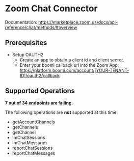 # Zoom Chat Connector

Documentation: https://marketplace.zoom.us/docs/api-reference/chat/methods/#overview

## Prerequisites

+ Setup OAUTH2
    + Create an app to obtain a client id and client secret.
    + Enter your boomi callback url into the Zoom App: https://platform.boomi.com/account/[YOUR-TENANT-ID]/oauth2/callback

## Supported Operations
**7 out of 34 endpoints are failing.**

The following operations are **not** supported at this time:
* getAccountChannels
* getChannels
* getChannel
* imChatSessions
* imChatMessages
* reportChatSessions
* reportChatMessages
